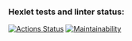 ### Hexlet tests and linter status:
[![Actions Status](https://github.com/dmitry1178/frontend-project-11/workflows/hexlet-check/badge.svg)](https://github.com/dmitry1178/frontend-project-11/actions)
[![Maintainability](https://api.codeclimate.com/v1/badges/5d312826880cfba98a0c/maintainability)](https://codeclimate.com/github/dmitry1178/frontend-project-11/maintainability)